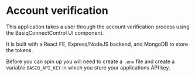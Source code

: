# Account verification  

This application takes a user through the account verification process using the BasiqConnectControl UI component. 

It is built with a React FE, Express/NodeJS backend, and MongoDB to store the tokens.

Before you can spin up you will need to create a `.env` file and create a variable `BASIQ_API_KEY` in which you store your applications API key. 